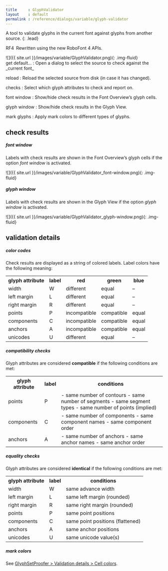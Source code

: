 ```yaml
---
title     : GlyphValidator
layout    : default
permalink : /reference/dialogs/variable/glyph-validator
---
```


A tool to validate glyphs in the current font against glyphs from another source.
{: .lead}

<span class="badge text-bg-success rounded-0">RF4</span> Rewritten using the new RoboFont 4 APIs.  


<div class='row'>
<div class='col-4' markdown='1'>
![]({{ site.url }}/images/variable/GlyphValidator.png){: .img-fluid}
</div>
<div class='col-8' markdown='1'>
get default…
: Open a dialog to select the source to check against the _current font_ 

reload
: Reload the selected source from disk (in case it has changed).

checks
: Select which glyph attributes to check and report on.

font window
: Show/hide check results in the Font Overview’s glyph cells.

glyph window
: Show/hide check results in the Glyph View.

mark glyphs
: Apply mark colors to different types of glyphs.

</div>
</div>


check results
-------------

##### font window

Labels with check results are shown in the Font Overview’s glyph cells if the option *font window* is activated.

![]({{ site.url }}/images/variable/GlyphValidator_font-window.png){: .img-fluid}

##### glyph window

Labels with check results are shown in the Glyph View if the option *glyph window* is activated.

![]({{ site.url }}/images/variable/GlyphValidator_glyph-window.png){: .img-fluid}


validation details
------------------

##### color codes

Check results are displayed as a string of colored labels. Label colors have the following meaning:

<!--
| color                                                 | meaning        |
|-------------------------------------------------------|----------------|
| <span style='color:red;'>red</span>                   | not compatible |
| <span style='color:rgba(0, 216.75, 0);'>green</span>  | compatible     |
| <span style='color:rgba(0, 114.75, 255);'>blue</span> | equal\*        |
{: .table .table-hover }
-->

<table class='table table-hover'>
<tr>
<th>glyph attribute</th>
<th>label</th>
<th>red</th>
<th>green</th>
<th>blue</th>
</tr>
<tr>
<td>width</td>
<td>W</td>
<td><span class='red'>different</span></td>
<td><span class='green'>equal</span></td>
<td>–</td>
</tr>
<tr>
<td>left margin</td>
<td>L</td>
<td><span class='red'>different</span></td>
<td><span class='green'>equal</span></td>
<td>–</td>
</tr>
<tr>
<td>right margin</td>
<td>R</td>
<td><span class='red'>different</span></td>
<td><span class='green'>equal</span></td>
<td>–</td>
</tr>
<tr>
<td>points</td>
<td>P</td>
<td><span class='red'>incompatible</span></td>
<td><span class='green'>compatible</span></td>
<td><span class='blue'>equal</span></td>
</tr>
<tr>
<td>components</td>
<td>C</td>
<td><span class='red'>incompatible</span></td>
<td><span class='green'>compatible</span></td>
<td><span class='blue'>equal</span></td>
</tr>
<tr>
<td>anchors</td>
<td>A</td>
<td><span class='red'>incompatible</span></td>
<td><span class='green'>compatible</span></td>
<td><span class='blue'>equal</span></td>
</tr>
<tr>
<td>unicodes</td>
<td>U</td>
<td><span class='red'>different</span></td>
<td><span class='green'>equal</span></td>
<td>–</td>
</tr>
</table>

##### compatibility checks

Glyph attributes are considered **compatible** if the following conditions are met:

<table class='table table-hover'>
<tr>
<th>glyph attribute</th>
<th>label</th>
<th>conditions</th>
</tr>
<tr>
<td>points</td>
<td>P</td>
<td markdown='1'>
- same number of contours
- same number of segments
- same segment types
- same number of points (implied)
</td>
</tr>
<tr>
<td>components</td>
<td>C</td>
<td markdown='1'>
- same number of components
- same component names
- same component order
</td>
</tr>
<tr>
<td>anchors</td>
<td>A</td>
<td markdown='1'>
- same number of anchors
- same anchor names
- same anchor order
</td>
</tr>
</table>

##### equality checks

Glyph attributes are considered **identical** if the following conditions are met:

<table class='table table-hover'>
  <tr>
    <th>glyph attribute</th>
    <th>label</th>
    <th>conditions</th>
  </tr>
  <tr>
    <td>width</td>
    <td>W</td>
    <td>same advance width</td>
  </tr>
  <tr>
    <td>left margin</td>
    <td>L</td>
    <td>same left margin (rounded)</td>
  </tr>
  <tr>
    <td>right margin</td>
    <td>R</td>
    <td>same right margin (rounded)</td>
  </tr>
  <tr>
    <td>points</td>
    <td>P</td>
    <td>same point positions</td>
  </tr>
  <tr>
    <td>components</td>
    <td>C</td>
    <td>same point positions (flattened)</td>
  </tr>
  <tr>
    <td>anchors</td>
    <td>A</td>
    <td>same anchor positions</td>
  </tr>
  <tr>
    <td>unicodes</td>
    <td>U</td>
    <td>same unicode value(s)</td>
  </tr>
</table>

##### mark colors 

See [GlyphSetProofer > Validation details > Cell colors](glyphset-proofer).
